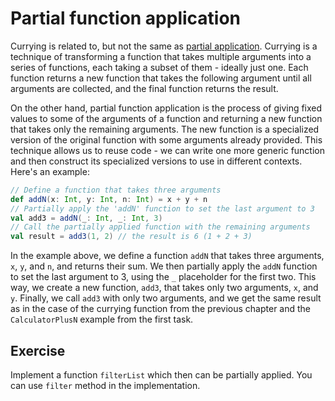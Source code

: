 # Partial function application
Currying is related to, but not the same as [partial application](https://en.wikipedia.org/wiki/Partial_application).
Currying is a technique of transforming a function that takes multiple arguments into a series of functions, each taking a subset of them - ideally just one.
Each function returns a new function that takes the following argument until all arguments are collected, and the final function returns the result.

On the other hand, partial function application is the process of giving fixed values to some of the arguments of a function and returning a new function that takes only the remaining arguments.
The new function is a specialized version of the original function with some arguments already provided.
This technique allows us to reuse code - we can write one more generic function and then construct its specialized versions to use in different contexts.
Here's an example:

```scala
// Define a function that takes three arguments
def addN(x: Int, y: Int, n: Int) = x + y + n
// Partially apply the 'addN' function to set the last argument to 3
val add3 = addN(_: Int, _: Int, 3)
// Call the partially applied function with the remaining arguments
val result = add3(1, 2) // the result is 6 (1 + 2 + 3)
```

In the example above, we define a function `addN` that takes three arguments, `x`, `y`, and `n`, and returns their sum.
We then partially apply the `addN` function to set the last argument to 3, using the `_` placeholder for the first two.
This way, we create a new function, `add3`, that takes only two arguments, `x`, and `y`.
Finally, we call `add3` with only two arguments, and we get the same result as in the case of the currying function from the previous chapter and the `CalculatorPlusN` example from the first task.

## Exercise 

Implement a function `filterList` which then can be partially applied.
You can use `filter` method in the implementation.

